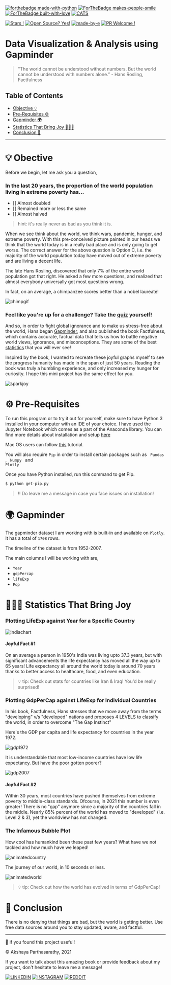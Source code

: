 [![forthebadge made-with-python](http://ForTheBadge.com/images/badges/made-with-python.svg)](https://www.python.org/)
[![ForTheBadge makes-people-smile](http://ForTheBadge.com/images/badges/makes-people-smile.svg)](http://ForTheBadge.com)
[![ForTheBadge built-with-love](http://ForTheBadge.com/images/badges/built-with-love.svg)](https://GitHub.com/Naereen/)
[![CATS](https://forthebadge.com/images/badges/contains-cat-gifs.svg)]()

[![Stars !](https://img.shields.io/badge/Star-If%20Useful-1abc9c.svg)](https://GitHub.com/Naereen/ama) [![Open Source? Yes!](https://badgen.net/badge/Open%20Source%20%3F/Yes%21/blue?icon=github)](https://github.com/Naereen/badges/) [![made-by-e](https://img.shields.io/badge/View-Profile-1f425f.svg)](https://github.com/iaks23)   [![PR Welcome !](https://img.shields.io/badge/PRs-Welcome-1abc9c.svg)](https://GitHub.com/Naereen/ama)

# Data Visualization & Analysis using Gapminder

> "The world cannot be understood without numbers. But the world cannot be understood with numbers alone.” - Hans Rosling, Factfulness

## Table of Contents

* [Objective 💡](#objective)
* [Pre-Requisites ⚙️](#pre-requisite)
* [Gapminder 🌍](#gapminder)
* [Statistics That Bring Joy 🙆🏻‍♀️](#discussion)
* [Conclusion 🧐](#end)

----

# 💡 Obective <a name="objective"></a>

Before we begin, let me ask you a question,

### In the last 20 years, the proportion of the world population living in extreme poverty has…

- [] Almost doubled
- [] Remained more or less the same
- [] Almost halved

> hint: it's really never as bad as you think it is. 

When we see think about the world, we think wars, pandemic, hunger, and extreme poverty. With this pre-conceived picture painted in our heads we think that the world today is in a really bad place and is only going to get worse. The correct answer for the above question is Option C, i.e. the majority of the world population today have moved out of extreme poverty and are living a decent life. 

The late Hans Rosling, discovered that only 7% of the entire world population got that right. He asked a few more questions, and realized that almost everybody universally got most questions wrong. 

In fact, on an average, a chimpanzee scores better than a nobel laureate! 

![chimpgif](https://github.com/iaks23/PortfolioProject1-Gapminder/blob/main/img/chimp.GIF)

### Feel like you're up for a challenge? Take the [quiz](https://upgrader.gapminder.org) yourself!

And so, in order to fight global ignorance and to make us stress-free about the world, Hans began [Gapminder](https://www.gapminder.org/about/about-gapminder/history/), and also published the book Factfulness, which contains accurate, factual data that tells us how to battle negative world views, ignorance, and misconceptions. They are some of the best [statistics](https://www.youtube.com/watch?v=hVimVzgtD6w) that you will ever see!

Inspired by the book, I wanted to recreate these joyful graphs myself to see the progress humanity has made in the span of just 50 years. Reading the book was truly a humbling experience, and only increased my hunger for curiosity. I hope this mini project has the same effect for you. 

![sparkjoy](https://github.com/iaks23/PortfolioProject1-Gapminder/blob/main/img/joy.GIF)

# ⚙️ Pre-Requisites <a name="pre-requisite"></a>

To run this program or to try it out for yourself, make sure to have Python 3 installed in your computer with an IDE of your choice. I have used the Jupyter Notebook which comes as a part of the Anaconda library. You can find more details about installation and setup [here](https://www.datacamp.com/community/tutorials/installing-anaconda-windows)

Mac OS users can follow [this](https://www.anaconda.com/products/individual-d) tutorial.

You will also require <code>Pip</code> in order to install certain packages such as <code> Pandas </code>, <code> Numpy </code> and <code> Plotly </code>

Once you have Python installed, run this command to get Pip.

```python
$ python get-pip.py
```

> ‼️ Do leave me a message in case you face issues on installation!

# 🌍 Gapminder <a name="gapminder"></a>

The gapminder dataset I am working with is built-in and available on <code>Plotly</code>. It has a total of <code>1708</code> rows. 

The timeline of the dataset is from 1952-2007. 

The main columns I will be working with are, 

- <code>Year</code>
- <code>gdpPercap</code>
- <code>lifeExp</code>
- <code>Pop</code>

# 🙆🏻‍♀️ Statistics That Bring Joy <a name="discussion"></a>

### Plotting LifeExp against Year for a Specific Country

![indiachart](https://github.com/iaks23/PortfolioProject1-Gapminder/blob/main/img/lifeExpIndia.png)

#### Joyful Fact #1

On an average a person in 1950's India was living upto 37.3 years, but with significant advancements the life expectancy has moved all the way up to 65 years! Life expectancy all around the world today is around 70 years thanks to better access to healthcare, food, and even education. 

>💡 tip: Check out stats for countries like Iran & Iraq! You'd be really surprised!

### Plotting GdpPerCap against LifeExp for Individual Countries

In his book, Factfulness, Hans stresses that we move away from the terms "developing" v/s "developed" nations and proposes 4 LEVELS to classify the world, in order to overcome "The Gap Instinct" 

Here's the GDP per capita and life expectancy for countries in the year 1972. 

![gdp1972](https://github.com/iaks23/PortfolioProject1-Gapminder/blob/main/img/country1972.png)

It is understandable that most low-income countries have low life expectancy. But have the poor gotten poorer? 

![gdp2007](https://github.com/iaks23/PortfolioProject1-Gapminder/blob/main/img/country2007.png)

#### Joyful Fact #2

Within 30 years, most countries have pushed themselves from extreme poverty to middle-class standards. Ofcourse, in 2021 this number is even greater! There is no "gap" anymore since a majority of the countries fall in the middle. Nearly 85% percent of the world has moved to "developed" (i.e. Level 2 & 3), yet the worldview has not changed. 

### The Infamous Bubble Plot

How cool has humankind been these past few years? What have we not tackled and how much have we leaped! 

![animatedcountry](https://github.com/iaks23/PortfolioProject1-Gapminder/blob/main/img/country.gif)

The journey of our world, in 10 seconds or less. 

![animatedworld](https://github.com/iaks23/PortfolioProject1-Gapminder/blob/main/img/world.gif)

> :bulb: tip: Check out how the world has evolved in terms of GdpPerCap!


# 🧐 Conclusion <a name="end"></a>

There is no denying that things are bad, but the world is getting better. Use free data sources around you to stay updated, aware, and factful. 

---------

🌟 if you found this project useful! 

© Akshaya Parthasarathy, 2021 

If you want to talk about this amazing book or provide feedback about my project, don't hesitate to leave me a message!

[![LINKEDIN](https://img.shields.io/badge/LinkedIn-0077B5?style=for-the-badge&logo=linkedin&logoColor=white)](https://www.linkedin.com/in/akshaya-parthasarathy23)
[![INSTAGRAM](https://img.shields.io/badge/Instagram-E4405F?style=for-the-badge&logo=instagram&logoColor=white)](https://www.instagram.com/aks_sarathy/)
[![REDDIT](https://img.shields.io/badge/Reddit-FF4500?style=for-the-badge&logo=reddit&logoColor=white)](https://www.reddit.com/user/longstoryshort_)

